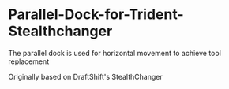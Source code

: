 # Parallel-Dock-for-Trident-Stealthchanger
The parallel dock is used for horizontal movement to achieve tool replacement



Originally based on DraftShift's StealthChanger

